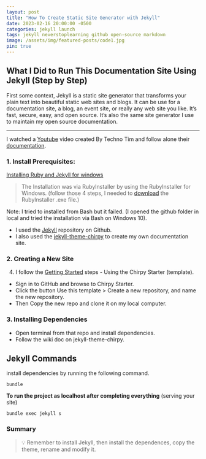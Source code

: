 ```yaml
---
layout: post
title: "How To Create Static Site Generator with Jekyll"
date: 2023-02-16 20:00:00 -0500
categories: jekyll launch
tags: jekyll neverstoplearning github open-source markdown
image: /assets/img/featured-posts/code1.jpg
pin: true
---
```


## What I Did to Run This Documentation Site Using Jekyll (Step by Step)

First some context, Jekyll is a static site generator that transforms your plain text into beautiful static web sites and blogs. It can be use for a documentation site, a blog, an event site, or really any web site you like. It’s fast, secure, easy, and open source. It’s also the same site generator I use to maintain my open source documentation.

---

I watched a [Youtube](https://www.youtube.com/watch?v=F8iOU1ci19Q) video created By Techno Tim and follow alone their [documentation](https://docs.technotim.live/posts/jekyll-docs-site/).

### 1. Install Prerequisites:

[Installing Ruby and Jekyll for windows](https://jekyllrb.com/docs/installation/windows/)

> The Installation was via RubyInstaller by using the RubyInstaller for Windows. (follow those 4 steps, I needed to [download](https://rubyinstaller.org/downloads/) the RubyInstaller .exe file.)

Note: I tried to installed from Bash but it failed. (I opened the github folder in local and tried the installation via Bash on Windows 10).

- I used the [Jekyll](https://github.com/jekyll/jekyll) repository on Github.
- I also used the [jekyll-theme-chirpy](https://github.com/cotes2020/jekyll-theme-chirpy) to create my own documentation site.

### 2. Creating a New Site

4. I follow the [Getting Started](https://chirpy.cotes.page/posts/getting-started/) steps - Using the Chirpy Starter (template).

- Sign in to GitHub and browse to Chirpy Starter.
- Click the button Use this template > Create a new repository, and name the new repository.
- Then Copy the new repo and clone it on my local computer.

### 3. Installing Dependencies

- Open terminal from that repo and install dependencies.
- Follow the wiki doc on jekyll-theme-chirpy.

## Jekyll Commands

install dependencies by running the following command.

```console
bundle
```

**To run the project as localhost after completing everything** (serving your site)

```console
bundle exec jekyll s
```

<!-- shorter for...   bundle exec jekyll server -->

### Summary

> 💡 Remember to install Jekyll, then install the dependences, copy the theme, rename and modify it.
